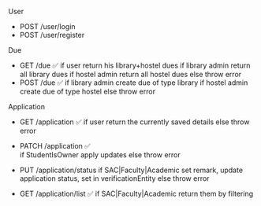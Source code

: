 
User
- POST /user/login                     
- POST /user/register

Due
- GET /due                              ✅
    if user return his library+hostel dues
    if library admin return all library dues
    if hostel admin return all hostel dues
    else throw error
- POST /due                             ✅
    if library admin create due of type library
    if hostel admin create due of type hostel
    else throw error

Application
- GET /application                      ✅
    if user return the currently saved details
    else throw error

- PATCH /application                    ✅     
    if StudentIsOwner apply updates
    else throw error

- PUT /application/status
    if SAC|Faculty|Academic set remark, update application status, set in verificationEntity
    else throw error

- GET /application/list                 ✅
    if SAC|Faculty|Academic return them by filtering
